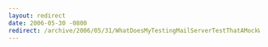 ```yaml
---
layout: redirect
date: 2006-05-30 -0800
redirect: /archive/2006/05/31/WhatDoesMyTestingMailServerTestThatAMockWouldNot.aspx/
---
```

